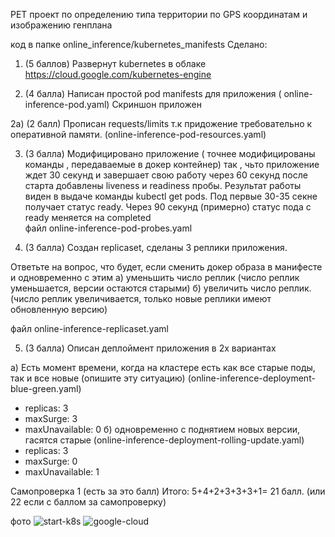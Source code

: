 
PET проект по определению типа территории по GPS координатам и изображению генплана

код  в папке online_inference/kubernetes_manifests
Сделано:
1) (5 баллов) Развернут kubernetes  в облаке https://cloud.google.com/kubernetes-engine


2) (4 балла) Написан простой pod manifests для  приложения ( online-inference-pod.yaml)
Скриншон приложен 

2а) (2 балл) Прописан  requests/limits т.к придожение требовательно к оперативной памяти. (online-inference-pod-resources.yaml)


3) (3 балла) Модифицировано приложение ( точнее модифицированы команды , передаваемые в докер контейнер) так , чьто приложение ждет 30 секунд и завершает свою работу через 60 секунд после старта
добавлены  liveness и readiness пробы. Результат работы виден в выдаче команды  kubectl get pods. Под первые 30-35 секне получает статус ready. Через 90 секунд (примерно) статус пода с ready меняется на completed  
файл online-inference-pod-probes.yaml 


4) (3 балла) Создан replicaset, сделаны 3 реплики  приложения.

Ответьте на вопрос, что будет, если сменить докер образа в манифесте и одновременно с этим 
а) уменьшить число реплик (число реплик уменьшается, версии остаются старыми)
б) увеличить число реплик. (число реплик увеличивается, только новые реплики имеют обновленную версию)

файл  online-inference-replicaset.yaml

5) (3 балла) Описан деплоймент приложения в 2х вариантах
 
a) Есть момент времени, когда на кластере есть как все старые поды, так и все новые (опишите эту ситуацию) (online-inference-deployment-blue-green.yaml) 
 - replicas: 3
 - maxSurge: 3
 - maxUnavailable: 0
б) одновременно с поднятием новых версии, гасятся старые (online-inference-deployment-rolling-update.yaml)
 - replicas: 3
 - maxSurge: 0
 - maxUnavailable: 1

Самопроверка 1 (есть за это балл)
Итого: 5+4+2+3+3+3+1= 21 балл. (или 22 если с баллом за самопроверку)

фото
![start-k8s](https://user-images.githubusercontent.com/46603429/122819878-ab671200-d2e3-11eb-8bee-3372159ffa01.png)
![google-cloud](https://user-images.githubusercontent.com/46603429/122819981-c8034a00-d2e3-11eb-8e48-bb38b9f4dc53.png)
